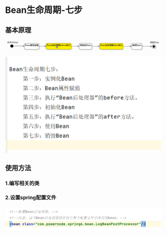 # Bean生命周期-七步

## 基本原理

![image-20240808203331251](../../TyporaImage/Spring/image-20240808203331251.png)

![image-20240808202836591](../../TyporaImage/Spring/image-20240808202836591.png)

## 使用方法



### 1.编写相关的类

### 2.设置spring配置文件

### ![image-20240808203106645](../../TyporaImage/Spring/image-20240808203106645.png)